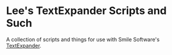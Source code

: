# Lee's TextExpander Scripts and Such

A collection of scripts and things for use with Smile Software's [TextExpander](http://smilesoftware.com/TextExpander/index.html).
